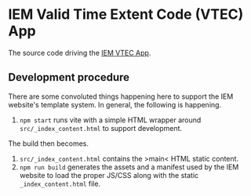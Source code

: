 # IEM Valid Time Extent Code (VTEC) App

The source code driving the [IEM VTEC App](https://mesonet.agron.iastate.edu/vtec/).

## Development procedure

There are some convoluted things happening here to support the IEM website's
template system.  In general, the following is happening.

1. `npm start` runs vite with a simple HTML wrapper around `src/_index_content.html`
   to support development.

The build then becomes.

1. `src/_index_content.html` contains the &gt;main&lt; HTML static content.
2. `npm run build` generates the assets and a manifest used by the IEM website
   to load the proper JS/CSS along with the static `_index_content.html` file.
